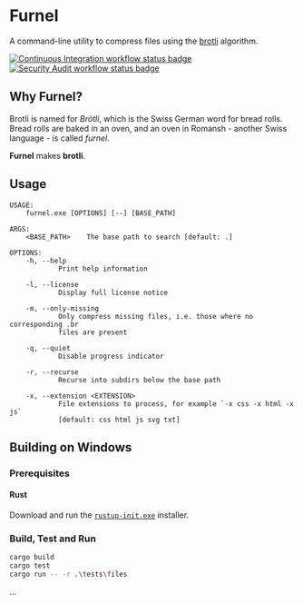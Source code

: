 # Furnel

A command-line utility to compress files using the [brotli] algorithm.

[![Continuous Integration workflow status badge][badge-ci-svg]][badge-ci-href]
[![Security Audit workflow status badge][badge-audit-svg]][badge-audit-href]

## Why Furnel?

Brotli is named for *Brötli*, which is the Swiss German word for bread rolls. Bread rolls are baked
in an oven, and an oven in Romansh - another Swiss language - is called *furnel*.

**Furnel** makes **brotli**.

## Usage

```text
USAGE:
    furnel.exe [OPTIONS] [--] [BASE_PATH]

ARGS:
    <BASE_PATH>    The base path to search [default: .]

OPTIONS:
    -h, --help
            Print help information

    -l, --license
            Display full license notice

    -m, --only-missing
            Only compress missing files, i.e. those where no corresponding .br
            files are present

    -q, --quiet
            Disable progress indicator

    -r, --recurse
            Recurse into subdirs below the base path

    -x, --extension <EXTENSION>
            File extensions to process, for example `-x css -x html -x js`
            [default: css html js svg txt]
```

## Building on Windows

### Prerequisites

#### Rust

Download and run the [`rustup-init.exe`][rustup] installer.

### Build, Test and Run

```bash
cargo build
cargo test
cargo run -- -r .\tests\files
```

...

[badge-audit-href]: https://github.com/pyxy-dk/furnel/actions/workflows/audit.yml
[badge-audit-svg]: https://github.com/pyxy-dk/furnel/actions/workflows/audit.yml/badge.svg
[badge-ci-href]: https://github.com/pyxy-dk/furnel/actions/workflows/ci.yml
[badge-ci-svg]: https://github.com/pyxy-dk/furnel/actions/workflows/ci.yml/badge.svg
[brotli]: https://en.wikipedia.org/wiki/Brotli
[rustup]: https://static.rust-lang.org/rustup/dist/x86_64-pc-windows-msvc/rustup-init.exe
